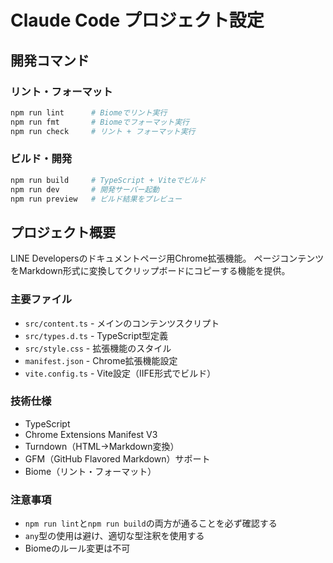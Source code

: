 # Claude Code プロジェクト設定

## 開発コマンド

### リント・フォーマット
```bash
npm run lint      # Biomeでリント実行
npm run fmt       # Biomeでフォーマット実行  
npm run check     # リント + フォーマット実行
```

### ビルド・開発
```bash
npm run build     # TypeScript + Viteでビルド
npm run dev       # 開発サーバー起動
npm run preview   # ビルド結果をプレビュー
```

## プロジェクト概要

LINE Developersのドキュメントページ用Chrome拡張機能。
ページコンテンツをMarkdown形式に変換してクリップボードにコピーする機能を提供。

### 主要ファイル
- `src/content.ts` - メインのコンテンツスクリプト
- `src/types.d.ts` - TypeScript型定義
- `src/style.css` - 拡張機能のスタイル
- `manifest.json` - Chrome拡張機能設定
- `vite.config.ts` - Vite設定（IIFE形式でビルド）

### 技術仕様
- TypeScript
- Chrome Extensions Manifest V3
- Turndown（HTML→Markdown変換）
- GFM（GitHub Flavored Markdown）サポート
- Biome（リント・フォーマット）

### 注意事項
- `npm run lint`と`npm run build`の両方が通ることを必ず確認する
- `any`型の使用は避け、適切な型注釈を使用する
- Biomeのルール変更は不可
